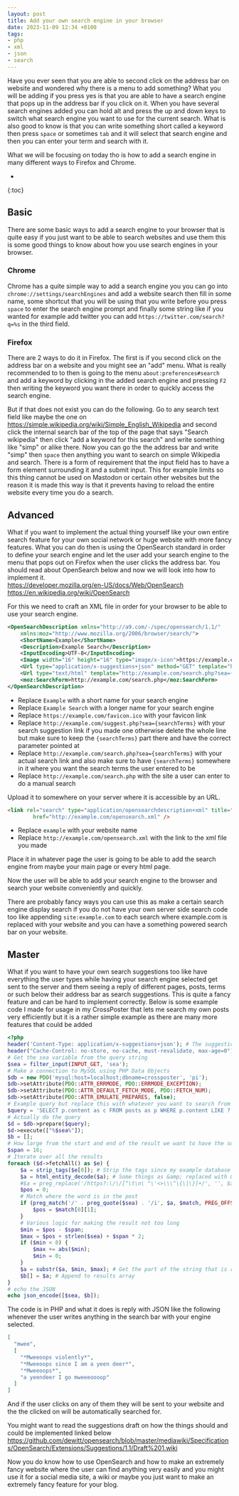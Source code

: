```yaml
---
layout: post
title: Add your own search engine in your browser
date: 2023-11-09 12:34 +0100
tags:
- php
- xml
- json
- search
---
```

Have you ever seen that you are able to second click on the address bar on website and wondered why there is a menu to add something?
What you will be adding if you press yes is that you are able to have a search engine that pops up in the address bar if you click on it. When you have several search engines added you can hold alt and press the up and down keys to switch what search engine you want to use for the current search. What is also good to know is that you can write something short called a keyword then press `space` or sometimes `tab` and it will select that search engine and then you can enter your term and search with it.

What we will be focusing on today tho is how to add a search engine in many different ways to Firefox and Chrome.

* 
{:toc}

## Basic
There are some basic ways to add a search engine to your browser that is quite easy if you just want to be able to search websites and use them this is some good things to know about how you use search engines in your browser.

### Chrome
Chrome has a quite simple way to add a search engine you you can go into `chrome://settings/searchEngines` and add a website search then fill in some name, some shortcut that you will be using that you write before you press `space` to enter the search engine prompt and finally some string like if you wanted for example add twitter you can add `https://twitter.com/search?q=%s` in the third field.

### Firefox
There are 2 ways to do it in Firefox. The first is if you second click on the address bar on a website and you might see an "add" menu. What is really recommended to to then is going to the menu `about:preferences#search` and add a keyword by clicking in the added search engine and pressing `F2` then writing the keyword you want there in order to quickly access the search engine.

But if that does not exist you can do the following. Go to any search text field like maybe the one on <https://simple.wikipedia.org/wiki/Simple_English_Wikipedia> and second click the internal search bar of the top of the page that says "Search wikipedia" then click "add a keyword for this search" and write something like "simp" or alike there. Now you can go the the address bar and write "simp" then `space` then anything you want to search on simple Wikipedia and search. There is a form of requirement that the input field has to have a form element surrounding it and a submit input. This for example limits so this thing cannot be used on Mastodon or certain other websites but the reason it is made this way is that it prevents having to reload the entire website every time you do a search.

## Advanced
What if you want to implement the actual thing yourself like your own entire search feature for your own social network or huge website with more fancy features. What you can do then is using the OpenSearch standard in order to define your search engine and let the user add your search engine to the menu that pops out on Firefox when the user clicks the address bar. You should read about OpenSearch below and now we will look into how to implement it.  
<https://developer.mozilla.org/en-US/docs/Web/OpenSearch>  
<https://en.wikipedia.org/wiki/OpenSearch>  

For this we need to craft an XML file in order for your browser to be able to use your search engine.
```xml
<OpenSearchDescription xmlns="http://a9.com/-/spec/opensearch/1.1/"
    xmlns:moz="http://www.mozilla.org/2006/browser/search/">
    <ShortName>Example</ShortName>
    <Description>Example Search</Description>
    <InputEncoding>UTF-8</InputEncoding>
    <Image width="16" height="16" type="image/x-icon">https://example.com/favicon.ico</Image>
    <Url type="application/x-suggestions+json" method="GET" template="http://example.com/suggest.php?sea={searchTerms}"/>
    <Url type="text/html" template="http://example.com/search.php?sea={searchTerms}"/>
    <moz:SearchForm>http://example.com/search.php</moz:SearchForm>
</OpenSearchDescription>
```
- Replace `Example` with a short name for your search engine
- Replace `Example Search` with a longer name for your search engine
- Replace `https://example.com/favicon.ico` with your favicon link
- Replace `http://example.com/suggest.php?sea={searchTerms}` with your search suggestion link if you made one otherwise delete the whole line but make sure to keep the `{searchTerms}` part there and have the correct parameter pointed at
- Replace `http://example.com/search.php?sea={searchTerms}` with your actual search link and also make sure to have `{searchTerms}` somewhere in it where you want the search terms the user entered to be
- Replace `http://example.com/search.php` with the site a user can enter to do a manual search

Upload it to somewhere on your server where it is accessible by an URL.

```html
<link rel="search" type="application/opensearchdescription+xml" title="example"
        href="http://example.com/opensearch.xml" />
```
- Replace `example` with your website name
- Replace `http://example.com/opensearch.xml` with the link to the xml file you made

Place it in whatever page the user is going to be able to add the search engine from maybe your main page or every html page.

Now the user will be able to add your search engine to the browser and search your website conveniently and quickly.

There are probably fancy ways you can use this as make a certain search engine display search if you do not have your own server side search code too like appending `site:example.com` to each search where example.com is replaced with your website and you can have a something powered search bar on your website.

## Master
What if you want to have your own search suggestions too like have everything the user types while having your search engine selected get sent to the server and them seeing a reply of different pages, posts, terms or such below their address bar as search suggestions. This is quite a fancy feature and can be hard to implement correctly. Below is some example code I made for usage in my CrossPoster that lets me search my own posts very efficiently but it is a rather simple example as there are many more features that could be added
```php
<?php
header('Content-Type: application/x-suggestions+json'); # The suggestions type
header("Cache-Control: no-store, no-cache, must-revalidate, max-age=0"); # Do not cache while testing in case of errors
# Get the sea variable from the query string
$sea = filter_input(INPUT_GET, 'sea');
# Make a connection to MySQL using PHP Data Objects
$db = new PDO('mysql:host=localhost;dbname=crossposter', 'pi');
$db->setAttribute(PDO::ATTR_ERRMODE, PDO::ERRMODE_EXCEPTION);
$db->setAttribute(PDO::ATTR_DEFAULT_FETCH_MODE, PDO::FETCH_NUM);
$db->setAttribute(PDO::ATTR_EMULATE_PREPARES, false);
# Example query but replace this with whatever you want to search from
$query = 'SELECT p.content as c FROM posts as p WHERE p.content LIKE ? ORDER BY id DESC LIMIT 5';
# Actually do the query
$d = $db->prepare($query);
$d->execute(["%$sea%"]);
$b = [];
# How large from the start and end of the result we want to have the suggestion
$span = 16;
# Iterate over all the results
foreach ($d->fetchAll() as $e) {
    $a = strip_tags($e[0]); # Strip the tags since my example database stores HTML
    $a = html_entity_decode($a); # Some things as &amp; replaced with & in my database
    #$a = preg_replace('/https?:\/\/[^\t\n\ "\'<>\\\^\{\|\}]+/', '', $a);
    $pos = 0;
    # Match where the word is in the post
    if (preg_match('/' . preg_quote($sea) . '/i', $a, $match, PREG_OFFSET_CAPTURE)) {
        $pos = $match[0][1];
    }
    # Various logic for making the result not too long
    $min = $pos - $span;
    $max = $pos + strlen($sea) + $span * 2;
    if ($min < 0) {
        $max += abs($min);
        $min = 0;
    }
    $a = substr($a, $min, $max); # Get the part of the string that is relevant in the post
    $b[] = $a; # Append to results array
}
# echo the JSON
echo json_encode([$sea, $b]);
```
The code is in PHP and what it does is reply with JSON like the following whenever the user writes anything in the search bar with your engine selected.

```json
[
  "mwee",
  [
    "*Mweeoops violently*",
    "*Mweeoops since I am a yeen deer*",
    "*Mweeoops*",
    "a yeendeer I go mweeeoooop"
  ]
]
```
And if the user clicks on any of them they will be sent to your website and the the clicked on will be automatically searched for.

You might want to read the suggestions draft on how the things should and could be implemented linked below  
<https://github.com/dewitt/opensearch/blob/master/mediawiki/Specifications/OpenSearch/Extensions/Suggestions/1.1/Draft%201.wiki>

Now you do know how to use OpenSearch and how to make an extremely fancy website where the user can find anything very easily and you might use it for a social media site, a wiki or maybe you just want to make an extremely fancy feature for your blog.
